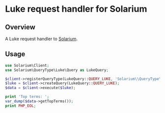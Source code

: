 # Luke request handler for Solarium

## Overview

A Luke request handler to [Solarium](https://github.com/basdenooijer/solarium).

## Usage

```php
use Solarium\Client;
use Solarium\QueryType\Luke\Query as LukeQuery;

$client->registerQueryType(LukeQuery::QUERY_LUKE, 'Solarium\\QueryType\\Luke\\Query');
$luke = $client->createQuery(LukeQuery::QUERY_LUKE);
$data = $client->execute($luke);

print 'Top terms: ';
var_dump($data->getTopTerms());
print PHP_EOL;
```

